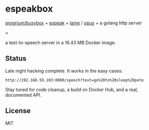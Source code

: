 # espeakbox

[progrium/busybox](https://github.com/progrium/busybox) + [espeak](http://espeak.sourceforge.net/) + [lame](http://lame.sourceforge.net/) / [opus](http://www.opus-codec.org/) + a golang http server

=

a text-to-speech server in a 16.43 MB Docker image.

## Status

Late night hacking complete. It works in the easy cases:

```
http://192.168.59.103:8080/speech?text=go%20to%20sleep%20pete
```

Stay tuned for code cleanup, a build on Docker Hub, and a real, documented API.

## License

MIT